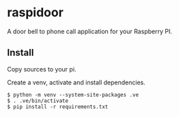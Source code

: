 # raspidoor

A door bell to phone call application for your Raspberry PI.

## Install

Copy sources to your pi.

Create a venv, activate and install dependencies.

```shell
$ python -m venv --system-site-packages .ve
$ . .ve/bin/activate
$ pip install -r requirements.txt 
```
